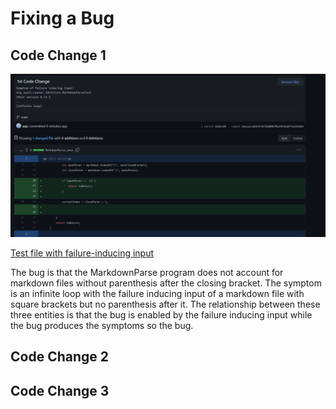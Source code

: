# Fixing a Bug
## Code Change 1
![Image](pictures/code1.PNG)

[Test file with failure-inducing input](https://github.com/aajc/markdown-parse/blob/main/test-file3.md)

The bug is that the MarkdownParse program does not account for markdown files without parenthesis after the closing bracket. The symptom is an infinite loop with the failure inducing input of a markdown file with square brackets but no parenthesis after it. The relationship between these three entities is that the bug is enabled by the failure inducing input while the bug produces the symptoms so the bug.

## Code Change 2

## Code Change 3